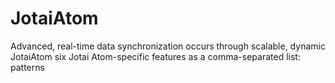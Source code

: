 # JotaiAtom
Advanced, real-time data synchronization occurs through scalable, dynamic JotaiAtom six Jotai Atom-specific features as a comma-separated list: patterns
